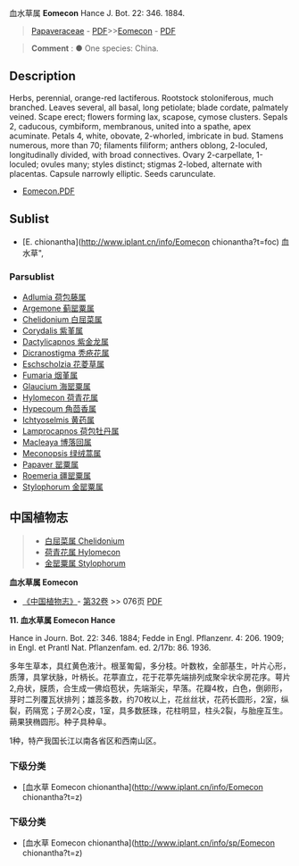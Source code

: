 血水草属 **Eomecon** Hance J. Bot. 22: 346. 1884.

> [Papaveraceae](http://www.iplant.cn/info/Papaveraceae?t=foc) - [PDF](http://www.iplant.cn/foc/pdf/Papaveraceae.pdf)>>[Eomecon](http://www.iplant.cn/info/Eomecon?t=foc) - [PDF](http://www.iplant.cn/foc/pdf/Eomecon.pdf)

> **Comment** : 
> ● One species: China.

## Description

Herbs, perennial, orange-red lactiferous. Rootstock stoloniferous, much branched. Leaves several, all basal, long petiolate; blade cordate, palmately veined. Scape erect; flowers forming lax, scapose, cymose clusters. Sepals 2, caducous, cymbiform, membranous, united into a spathe, apex acuminate. Petals 4, white, obovate, 2-whorled, imbricate in bud. Stamens numerous, more than 70; filaments filiform; anthers oblong, 2-loculed, longitudinally divided, with broad connectives. Ovary 2-carpellate, 1-loculed; ovules many; styles distinct; stigmas 2-lobed, alternate with placentas. Capsule narrowly elliptic. Seeds carunculate.

* [Eomecon.PDF](http://www.iplant.cn/foc/pdf/Eomecon.pdf)

## Sublist

* [E.  chionantha](http://www.iplant.cn/info/Eomecon chionantha?t=foc) 血水草",

### Parsublist

* [Adlumia  荷包藤属](Adlumia-荷包藤属.md)
* [Argemone  蓟罂粟属](http://www.iplant.cn/info/Argemone?t=foc)
* [Chelidonium  白屈菜属](http://www.iplant.cn/info/Chelidonium?t=foc)
* [Corydalis  紫堇属](http://www.iplant.cn/info/Corydalis?t=foc)
* [Dactylicapnos  紫金龙属](http://www.iplant.cn/info/Dactylicapnos?t=foc)
* [Dicranostigma  秃疮花属](http://www.iplant.cn/info/Dicranostigma?t=foc)
* [Eschscholzia  花菱草属](http://www.iplant.cn/info/Eschscholzia?t=foc)
* [Fumaria  烟堇属](http://www.iplant.cn/info/Fumaria?t=foc)
* [Glaucium  海罂粟属](http://www.iplant.cn/info/Glaucium?t=foc)
* [Hylomecon  荷青花属](http://www.iplant.cn/info/Hylomecon?t=foc)
* [Hypecoum  角茴香属](http://www.iplant.cn/info/Hypecoum?t=foc)
* [Ichtyoselmis  黄药属](http://www.iplant.cn/info/Ichtyoselmis?t=foc)
* [Lamprocapnos  荷包牡丹属](http://www.iplant.cn/info/Lamprocapnos?t=foc)
* [Macleaya  博落回属](http://www.iplant.cn/info/Macleaya?t=foc)
* [Meconopsis  绿绒蒿属](http://www.iplant.cn/info/Meconopsis?t=foc)
* [Papaver  罂粟属](http://www.iplant.cn/info/Papaver?t=foc)
* [Roemeria  疆罂粟属](http://www.iplant.cn/info/Roemeria?t=foc)
* [Stylophorum  金罂粟属](http://www.iplant.cn/info/Stylophorum?t=foc)

## 中国植物志

> * [白屈菜属  Chelidonium](Chelidonium-白屈菜属.md)
> * [荷青花属  Hylomecon](http://www.iplant.cn/info/Hylomecon?t=z)
> * [金罂粟属  Stylophorum](http://www.iplant.cn/info/Stylophorum?t=z)

**血水草属 Eomecon**

* [《中国植物志》](http://www.iplant.cn/frps)- [第32卷](http://www.iplant.cn/frps/vol/32) >> 076页 [PDF](http://www.iplant.cn/frps/pdf/32/076y.pdf)

**11. 血水草属 Eomecon Hance**

Hance in Journ. Bot. 22: 346. 1884; Fedde in Engl. Pflanzenr. 4: 206. 1909; in Engl. et Prantl Nat. Pflanzenfam. ed. 2/17b: 86. 1936.

多年生草本，具红黄色液汁。根茎匍匐，多分枝。叶数枚，全部基生，叶片心形，质薄，具掌状脉，叶柄长。花葶直立，花于花葶先端排列成聚伞状伞房花序。萼片2,舟状，膜质，合生成一佛焰苞状，先端渐尖，早落。花瓣4枚，白色，倒卵形，芽时二列覆瓦状排列；雄蕊多数，约70枚以上，花丝丝状，花药长圆形，2室，纵裂，药隔宽；子房2心皮，1室，具多数胚珠，花柱明显，柱头2裂，与胎座互生。蒴果狭椭圆形。种子具种阜。

1种，特产我国长江以南各省区和西南山区。

### 下级分类
* [血水草  Eomecon chionantha](http://www.iplant.cn/info/Eomecon chionantha?t=z)

### 下级分类
* [血水草  Eomecon chionantha](http://www.iplant.cn/info/sp/Eomecon chionantha?t=z)

